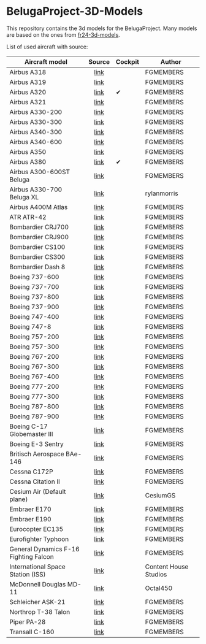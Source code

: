 # BelugaProject-3D-Models

This repository contains the 3d models for the BelugaProject. Many models are based on the ones from [fr24-3d-models](https://github.com/Flightradar24/fr24-3d-models).

List of used aircraft with source:

| Aircraft model                        |                       Source                        | Cockpit | Author                |
| ------------------------------------- | :-------------------------------------------------: | ------- | --------------------- |
| Airbus A318                           |  [link](https://github.com/FGMEMBERS/A320-family)   |         | FGMEMBERS             |
| Airbus A319                           |  [link](https://github.com/FGMEMBERS/A320-family)   |         | FGMEMBERS             |
| Airbus A320                           |  [link](https://github.com/FGMEMBERS/A320-family)   | ✔       | FGMEMBERS             |
| Airbus A321                           |  [link](https://github.com/FGMEMBERS/A320-family)   |         | FGMEMBERS             |
| Airbus A330-200                       |    [link](https://github.com/FGMEMBERS/A330-200)    |         | FGMEMBERS             |
| Airbus A330-300                       |    [link](https://github.com/FGMEMBERS/A330-300)    |         | FGMEMBERS             |
| Airbus A340-300                       |   [link](https://github.com/FGMEMBERS/A340-313X)    |         | FGMEMBERS             |
| Airbus A340-600                       |  [link](https://github.com/FGMEMBERS/A340-600HGW)   |         | FGMEMBERS             |
| Airbus A350                           |    [link](https://github.com/FGMEMBERS/A350XWB)     |         | FGMEMBERS             |
| Airbus A380                           |   [link](https://github.com/FGMEMBERS/A380-omega)   | ✔       | FGMEMBERS             |
| Airbus A300-600ST Beluga              |   [link](https://github.com/FGMEMBERS/A300-600ST)   |         | FGMEMBERS             |
| Airbus A330-700 Beluga XL             |            [link](https://skfb.ly/oL7DN)            |         | rylanmorris           |
| Airbus A400M Atlas                    |     [link](https://github.com/FGMEMBERS/a400m)      |         | FGMEMBERS             |
| ATR ATR-42                            |   [link](https://github.com/FGMEMBERS/ATR-42-500)   |         | FGMEMBERS             |
| Bombardier CRJ700                     | [link](https://github.com/FGMEMBERS/CRJ700-family)  |         | FGMEMBERS             |
| Bombardier CRJ900                     | [link](https://github.com/FGMEMBERS/CRJ700-family)  |         | FGMEMBERS             |
| Bombardier CS100                      |    [link](https://github.com/FGMEMBERS/CSeries)     |         | FGMEMBERS             |
| Bombardier CS300                      |    [link](https://github.com/FGMEMBERS/CSeries)     |         | FGMEMBERS             |
| Bombardier Dash 8                     |      [link](https://github.com/FGMEMBERS/Q400)      |         | FGMEMBERS             |
| Boeing 737-600                        |     [link](https://github.com/FGMEMBERS/737NG)      |         | FGMEMBERS             |
| Boeing 737-700                        |     [link](https://github.com/FGMEMBERS/737NG)      |         | FGMEMBERS             |
| Boeing 737-800                        |    [link](https://github.com/FGMEMBERS/737-800)     |         | FGMEMBERS             |
| Boeing 737-900                        |     [link](https://github.com/FGMEMBERS/737NG)      |         | FGMEMBERS             |
| Boeing 747-400                        |    [link](https://github.com/FGMEMBERS/747-400)     |         | FGMEMBERS             |
| Boeing 747-8                          |     [link](https://github.com/FGMEMBERS/747-8i)     |         | FGMEMBERS             |
| Boeing 757-200                        |    [link](https://github.com/FGMEMBERS/757-200)     |         | FGMEMBERS             |
| Boeing 757-300                        |    [link](https://github.com/FGMEMBERS/757-200)     |         | FGMEMBERS             |
| Boeing 767-200                        |      [link](https://github.com/FGMEMBERS/767)       |         | FGMEMBERS             |
| Boeing 767-300                        |    [link](https://github.com/FGMEMBERS/767-300)     |         | FGMEMBERS             |
| Boeing 767-400                        |      [link](https://github.com/FGMEMBERS/767)       |         | FGMEMBERS             |
| Boeing 777-200                        |      [link](https://github.com/FGMEMBERS/777)       |         | FGMEMBERS             |
| Boeing 777-300                        |      [link](https://github.com/FGMEMBERS/777)       |         | FGMEMBERS             |
| Boeing 787-800                        |     [link](https://github.com/FGMEMBERS/787-8)      |         | FGMEMBERS             |
| Boeing 787-900                        |     [link](https://github.com/FGMEMBERS/787-9)      |         | FGMEMBERS             |
| Boeing C-17 Globemaster III           |      [link](https://github.com/FGMEMBERS/C-17)      |         | FGMEMBERS             |
| Boeing E-3 Sentry                     |      [link](https://github.com/FGMEMBERS/707)       |         | FGMEMBERS             |
| Britisch Aerospace BAe-146            |   [link](https://github.com/FGMEMBERS/Jumbolino)    |         | FGMEMBERS             |
| Cessna C172P                          | [link](https://github.com/FGMEMBERS/c172p-detailed) |         | FGMEMBERS             |
| Cessna Citation II                    |    [link](https://github.com/FGMEMBERS/Citation)    |         | FGMEMBERS             |
| Cesium Air (Default plane)            |     [link](https://github.com/CesiumGS/cesium)      |         | CesiumGS              |
| Embraer E170                          |  [link](https://github.com/FGMEMBERS/E-jet-family)  |         | FGMEMBERS             |
| Embraer E190                          |  [link](https://github.com/FGMEMBERS/E-jet-family)  |         | FGMEMBERS             |
| Eurocopter EC135                      |     [link](https://github.com/FGMEMBERS/ec135)      |         | FGMEMBERS             |
| Eurofighter Typhoon                   |  [link](https://github.com/FGMEMBERS/eurofighter)   |         | FGMEMBERS             |
| General Dynamics F-16 Fighting Falcon |      [link](https://github.com/FGMEMBERS/f16)       |         | FGMEMBERS             |
| International Space Station (ISS)     |            [link](https://skfb.ly/o8ODZ)            |         | Content House Studios |
| McDonnell Douglas MD-11               |      [link](https://github.com/Octal450/MD-11)      |         | Octal450              |
| Schleicher ASK-21                     |     [link](https://github.com/FGMEMBERS/ASK21)      |         | FGMEMBERS             |
| Northrop T-38 Talon                   |      [link](https://github.com/FGMEMBERS/T38)       |         | FGMEMBERS             |
| Piper PA-28                           |  [link](https://github.com/FGMEMBERS/Piper-PA-28)   |         | FGMEMBERS             |
| Transall C-160                        | [link](https://github.com/FGMEMBERS/C-160-Transall) |         | FGMEMBERS             |
